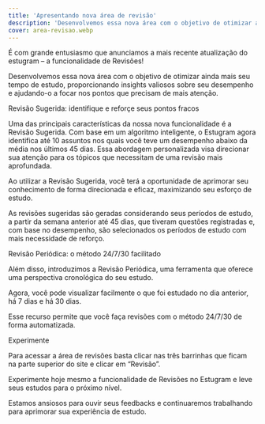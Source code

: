 ```yaml
---
title: 'Apresentando nova área de revisão'
description: 'Desenvolvemos essa nova área com o objetivo de otimizar ainda mais seu tempo de estudo, proporcionando insights valiosos sobre seu desempenho e ajudando-o a focar nos pontos que precisam de mais atenção.'
cover: area-revisao.webp
---
```

É com grande entusiasmo que anunciamos a mais recente atualização do estugram – a funcionalidade de Revisões!

Desenvolvemos essa nova área com o objetivo de otimizar ainda mais seu tempo de estudo, proporcionando insights valiosos sobre seu desempenho e ajudando-o a focar nos pontos que precisam de mais atenção.

Revisão Sugerida: identifique e reforçe seus pontos fracos

Uma das principais características da nossa nova funcionalidade é a Revisão Sugerida. Com base em um algoritmo inteligente, o Estugram agora identifica até 10 assuntos nos quais você teve um desempenho abaixo da média nos últimos 45 dias. Essa abordagem personalizada visa direcionar sua atenção para os tópicos que necessitam de uma revisão mais aprofundada.

Ao utilizar a Revisão Sugerida, você terá a oportunidade de aprimorar seu conhecimento de forma direcionada e eficaz, maximizando seu esforço de estudo.

As revisões sugeridas são geradas considerando seus períodos de estudo, a partir da semana anterior até 45 dias, que tiveram questões registradas e, com base no desempenho, são selecionados os períodos de estudo com mais necessidade de reforço.

Revisão Periódica: o método 24/7/30 facilitado

Além disso, introduzimos a Revisão Periódica, uma ferramenta que oferece uma perspectiva cronológica do seu estudo.

Agora, você pode visualizar facilmente o que foi estudado no dia anterior, há 7 dias e há 30 dias.

Esse recurso permite que você faça revisões com o método 24/7/30 de forma automatizada.

Experimente

Para acessar a área de revisões basta clicar nas três barrinhas que ficam na parte superior do site e clicar em “Revisão”.

Experimente hoje mesmo a funcionalidade de Revisões no Estugram e leve seus estudos para o próximo nível.

Estamos ansiosos para ouvir seus feedbacks e continuaremos trabalhando para aprimorar sua experiência de estudo.